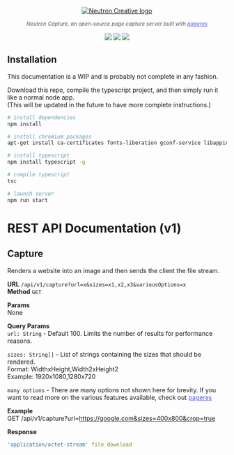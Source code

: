<p align="center"><a href="https://neutroncreative.com/"><img src="https://firebasestorage.googleapis.com/v0/b/getneutron-2020.appspot.com/o/Sidebar-brandmark-Black.svg?alt=media&token=d22d814a-6096-4f2c-8667-35d0055f7df3" alt="Neutron Creative logo"></a></p>
<p align="center" style="font-style: italic;color:rgba(0,0,0,.65);font-size: 12px !important;">
Neutron Capture, an open-source page capture server built with <a style="color:#5353EC;" href="https://github.com/sindresorhus/pageres">pageres</a>
</p>
<p align="center">
    <img src="https://img.shields.io/badge/license-GPL-green" />
    <img src="https://img.shields.io/badge/coverage-0%25-red" />
    <img src="https://img.shields.io/badge/alpha-0.1.0-orange" />
</p>

## Installation
This documentation is a WIP and is probably not complete in any fashion.

Download this repo, compile the typescript project, and then simply run it like a normal node app.  
(This will be updated in the future to have more complete instructions.)
```sh
# install dependencies
npm install

# install chromium packages
apt-get install ca-certificates fonts-liberation gconf-service libappindicator1 libasound2 libatk-bridge2.0-0 libatk1.0-0 libc6 libcairo2 libcups2 libdbus-1-3 libexpat1 libfontconfig1 libgbm1 libgcc1 libgconf-2-4 libgdk-pixbuf2.0-0 libglib2.0-0 libgtk-3-0 libnspr4 libnss3 libpango-1.0-0 libpangocairo-1.0-0 libstdc++6 libx11-6 libx11-xcb1 libxcb1 libxcomposite1 libxcursor1 libxdamage1 libxext6 libxfixes3 libxi6 libxrandr2 libxrender1 libxss1 libxtst6 lsb-release wget xdg-utils

# install typescript
npm install typescript -g

# compile typescript
tsc

# launch server
npm run start
```


# REST API Documentation (v1)
## Capture

Renders a website into an image and then sends the client the file stream.

**URL** `/api/v1/capture?url=x&sizes=x1,x2,x3&variousOptions=x`  
**Method** `GET`  

**Params**  
None

**Query Params**  
`url: String` - Default 100. Limits the number of results for performance reasons.  

`sizes: String[]` - List of strings containing the sizes that should be rendered.  
Format: WidthxHeight,Width2xHeight2  
Example: 1920x1080,1280x720

`many options` - There are many options not shown here for brevity. If you want to read more on the various features available, check out <a style="color:#5353EC;" href="https://github.com/sindresorhus/pageres">pageres</a>

**Example**  
GET /api/v1/capture?url=https://google.com&sizes=400x800&crop=true

**Response**
```yaml
'application/octet-stream' file download
```
